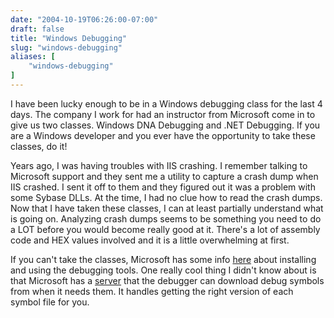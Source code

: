```yaml
---
date: "2004-10-19T06:26:00-07:00"
draft: false
title: "Windows Debugging"
slug: "windows-debugging"
aliases: [
	"windows-debugging"
]
---
```

<p>I have been lucky enough to be in a Windows debugging class for the last 4 days. The company I work for had an instructor from Microsoft come in to give us two classes. Windows DNA Debugging and .NET Debugging. If you are a Windows developer and you ever have the opportunity to take these classes, do it!</p> <p>Years ago, I was having troubles with IIS crashing. I remember talking to Microsoft support and they sent me a utility to capture a crash dump when IIS crashed. I sent it off to them and they figured out it was a problem with some Sybase DLLs. At the time, I had no clue how to read the crash dumps. Now that I have taken these classes, I can at least partially understand what is going on. Analyzing crash dumps seems to be something you need to do a LOT before you would become really good at it. There's a lot of assembly code and HEX values involved and it is a little overwhelming at first.</p> <p>If you can't take the classes, Microsoft has some&nbsp;info <a href="http://www.microsoft.com/whdc/devtools/debugging/default.mspx" target="_blank">here</a>&nbsp;about installing and using the debugging tools. One really cool thing I didn't know about is that Microsoft has a <a href="http://www.microsoft.com/whdc/devtools/debugging/symbols.mspx" target="_blank">server</a> that the debugger can download debug symbols from when it needs them. It handles getting the right version of each symbol file for you.</p>

